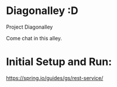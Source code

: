 # Diagonalley :D

Project Diagonalley

Come chat in this alley.

# Initial Setup and Run:
https://spring.io/guides/gs/rest-service/